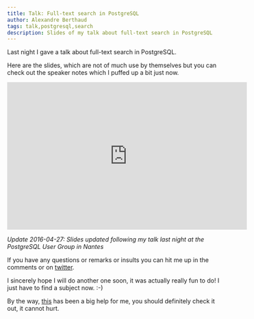 ```yaml
---
title: Talk: Full-text search in PostgreSQL
author: Alexandre Berthaud
tags: talk,postgresql,search
description: Slides of my talk about full-text search in PostgreSQL
---
```


Last night I gave a talk about full-text search in PostgreSQL.

Here are the slides, which are not of much use by themselves but you can check
out the speaker notes which I puffed up a bit just now.

<iframe src="https://docs.google.com/presentation/d/1WvTixF2JT_dMTxn3jMHSWlv2gV99VN0NIrVQcIYrBkI/embed?start=false&loop=false&delayms=10000" frameborder="0" width="560" height="344" allowfullscreen="true" mozallowfullscreen="true" webkitallowfullscreen="true" scrolling="no" style="overflow: hidden"></iframe>

*Update 2016-04-27: Slides updated following my talk last night at the
PostgreSQL User Group in Nantes*

If you have any questions or remarks or insults you can hit me up in the
comments or on <a href="https://twitter.com/urcadox">twitter</a>.

I sincerely hope I will do another one soon, it was actually really fun to do!
I just have to find a subject now. :-)

By the way, <a href="http://speaking.io">this</a> has been a big help for me,
you should definitely check it out, it cannot hurt.
